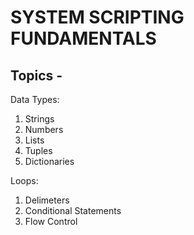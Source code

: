# SYSTEM SCRIPTING FUNDAMENTALS
## Topics -

Data Types: 
1) Strings
2) Numbers
3) Lists
4) Tuples
5) Dictionaries

Loops:
1) Delimeters
2) Conditional Statements
3) Flow Control